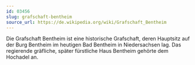 ```yaml
---
id: 03456
slug: grafschaft-bentheim
source_url: https://de.wikipedia.org/wiki/Grafschaft_Bentheim
---
```


Die Grafschaft Bentheim ist eine historische Grafschaft, deren Hauptsitz auf der Burg Bentheim im heutigen Bad Bentheim in Niedersachsen lag. Das regierende gräfliche, später fürstliche Haus Bentheim gehörte dem Hochadel an.
